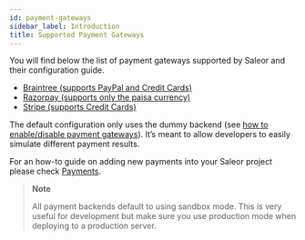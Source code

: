 ```yaml
---
id: payment-gateways
sidebar_label: Introduction
title: Supported Payment Gateways
---
```


You will find below the list of payment gateways supported by Saleor and their configuration guide.

- [Braintree (supports PayPal and Credit Cards)](payment-gateways/braintree.md)
- [Razorpay (supports only the paisa currency)](payment-gateways/razorpay.md)
- [Stripe (supports Credit Cards)](payment-gateways/stripe.md)

The default configuration only uses the dummy backend (see [how to enable/disable payment gateways](configuration.md#payments-gateways)). It’s meant to allow developers to easily simulate different payment results.

For an how-to guide on adding new payments into your Saleor project please check [Payments](fixme.md).

> **Note**
>
> All payment backends default to using sandbox mode. This is very useful for development but make sure you use production mode when deploying to a production server.